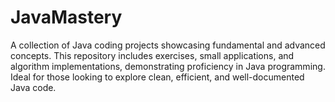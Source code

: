 # JavaMastery
A collection of Java coding projects showcasing fundamental and advanced concepts. This repository includes exercises, small applications, and algorithm implementations, demonstrating proficiency in Java programming. Ideal for those looking to explore clean, efficient, and well-documented Java code.
